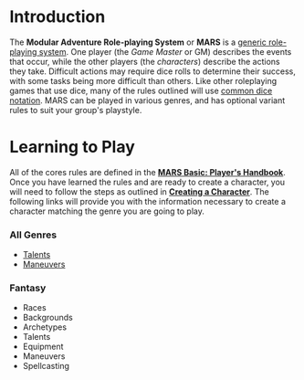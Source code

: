 # Introduction

The **Modular Adventure Role-playing System** or **MARS** is a [generic role-playing system](https://en.wikipedia.org/wiki/Generic_role-playing_game_system). One player (the *Game Master* or GM) describes the events that occur, while the other players (the *characters*) describe the actions they take. Difficult actions may require dice rolls to determine their success, with some tasks being more difficult than others. Like other roleplaying games that use dice, many of the rules outlined will use [common dice notation](https://en.wikipedia.org/wiki/Dice_notation). MARS can be played in various genres, and has optional variant rules to suit your group's playstyle.

# Learning to Play

All of the cores rules are defined in the [**MARS Basic: Player's Handbook**](https://github.com/lkodinsson/MARS/blob/main/Basic/PHB.md). Once you have learned the rules and are ready to create a character, you will need to follow the steps as outlined in [**Creating a Character**](https://github.com/lkodinsson/MARS/blob/main/Basic/PHB.md#creating-a-character). The following links will provide you with the information necessary to create a character matching the genre you are going to play.

### All Genres

* [Talents](https://github.com/lkodinsson/MARS/blob/main/Basic/Talents.md)
* [Maneuvers](https://github.com/lkodinsson/MARS/blob/main/Basic/Maneuvers.md)

### Fantasy

* Races
* Backgrounds
* Archetypes
* Talents
* Equipment
* Maneuvers
* Spellcasting
